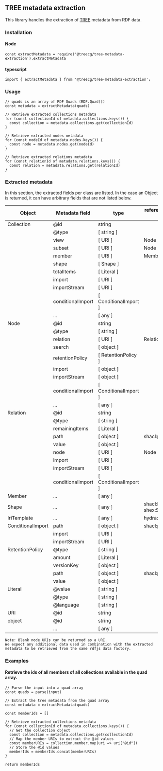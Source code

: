 ## TREE metadata extraction
This library handles the extraction of [TREE](https://treecg.github.io/specification/) metadata from RDF data.

### Installation

#### Node
```
const extractMetadata = require('@treecg/tree-metadata-extraction').extractMetadata
```

#### typescript
```
import { extractMetadata } from '@treecg/tree-metadata-extraction';
```

### Usage

```
// quads is an array of RDF Quads (RDF.Quad[])
const metadata = extractMetadata(quads)

// Retrieve extracted collections metadata
for (const collectionId of metadata.collections.keys()) {
  const collection = metadata.collections.get(collectionId)
}

// Retrieve extracted nodes metadata
for (const nodeId of metadata.nodes.keys()) {
  const node = metadata.nodes.get(nodeId)
}

// Retrieve extracted relations metadata
for (const relationId of metadata.relations.keys()) {
  const relation = metadata.relations.get(relationId)
}
```

### Extracted metadata
In this section, the extracted fields per class are listed.
In the case an Object is returned, it can have arbitrary fields that are not listed below.

| Object                | Metadata field      | type                  | referenced object type |
|-----------------------|---------------------|-----------------------|------------------------|
| Collection            | @id                 | string                |                        |
|                       | @type               | [ string ]            |                        |
|                       | view                | [ URI ]               | Node                   |
|                       | subset              | [ URI ]               | Node                   |
|                       | member              | [ URI ]               | Member                 |
|                       | shape               | [ Shape ]             |                        |
|                       | totalItems          | [ Literal ]           |                        |
|                       | import              | [ URI ]               |                        |
|                       | importStream        | [ URI ]               |                        |
|                       | conditionalImport   | [ ConditionalImport ] |                        |
|                       | ...                 | [ any ]               |                        |
| Node                  | @id                 | string                |                        |
|                       | @type               | [ string ]            |                        |
|                       | relation            | [ URI ]               | Relation               |
|                       | search              | [ object ]            |                        |
|                       | retentionPolicy     | [ RetentionPolicy ]   |                        |
|                       | import              | [ object ]            |                        |
|                       | importStream        | [ object ]            |                        |
|                       | conditionalImport   | [ ConditionalImport ] |                        |
|                       | ...                 | [ any ]               |                        |
| Relation              | @id                 | string                |                        |      
|                       | @type               | [ string ]            |                        |
|                       | remainingItems      | [ Literal ]           |                        |
|                       | path                | [ object ]            | shacl:propertyPath     |
|                       | value               | [ object ]            |                        |
|                       | node                | [ URI ]               | Node                   |
|                       | import              | [ URI ]               |                        |
|                       | importStream        | [ URI ]               |                        |
|                       | conditionalImport   | [ ConditionalImport ] |                        |
| Member                | ...                 | [ any ]               |                        |
| Shape                 | ...                 | [ any ]               | shacl:NodeShape / shex:Shape |
| IriTemplate           | ...                 | [ any ]               | hydra:IriTemplate      |
| ConditionalImport     | path                | [ object ]            | shacl:propertyPath     |
|                       | import              | [ URI ]               |                        |
|                       | importStream        | [ URI ]               |                        |
| RetentionPolicy       | @type               | [ string ]            |                        |
|                       | amount              | [ Literal ]           |                        |
|                       | versionKey          | [ object ]            |                        |
|                       | path                | [ object ]            | shacl:propertyPath     |
|                       | value               | [ object ]            |                        |
| Literal               | @value              | [ string ]            |                        |
|                       | @type               | [ string ]            |                        |
|                       | @language           | [ string ]            |                        |
| URI                   | @id                 | string                |                        |
| object                | @id                 | string                |                        |
|                       | ...                 | [ any ]               |                        |


```
Note: Blank node URIs can be returned as a URI. 
We expect any additional data used in combination with the extracted metadata to be retrieved from the same rdfjs data factory.
```

### Examples

#### Retrieve the ids of all members of all collections available in the quad array.
```
// Parse the input into a quad array
const quads = parse(input)

// Extract the tree metadata from the quad array
const metadata = extractMetadata(quads)

const memberIds = []

// Retrieve extracted collections metadata
for (const collectionId of metadata.collections.keys()) {
  // Get the collection object
  const collection = metadata.collections.get(collectionId)
  // Map the member URIs to extract the @id values
  const memberURIs = collection.member.map(uri => uri["@id"])
  // Store the @id values
  memberIds = memberIds.concat(memberURIs)
}

return memberIds
```